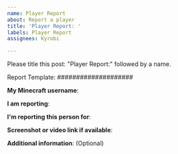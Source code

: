 ```yaml
---
name: Player Report
about: Report a player
title: 'Player Report: '
labels: Player Report
assignees: Kyrobi

---
```


Please title this post: "Player Report:" followed by a name.

Report Template:
####################

**My Minecraft username**:

**I am reporting**:

**I'm reporting this person for**:

**Screenshot or video link if available**:

**Additional information**: (Optional)
